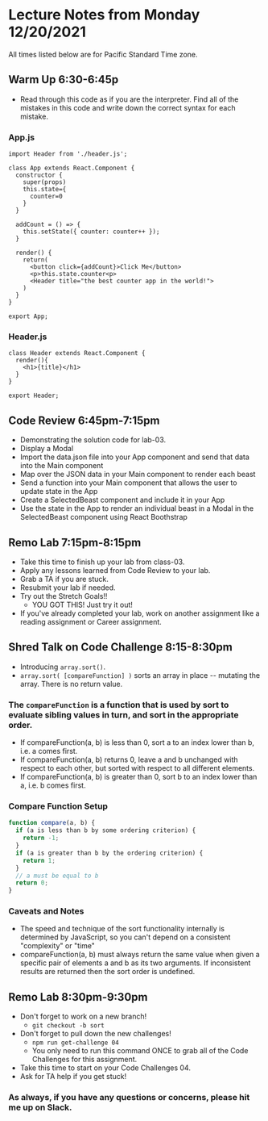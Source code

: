 # Lecture Notes from Monday 12/20/2021
All times listed below are for Pacific Standard Time zone.

## Warm Up 6:30-6:45p
- Read through this code as if you are the interpreter. Find all of the mistakes in this code and write down the correct syntax for each mistake.

### App.js

```
import Header from './header.js';

class App extends React.Component {
  constructor {
    super(props)
    this.state={
      counter=0
    }
  }

  addCount = () => {
    this.setState({ counter: counter++ });
  }

  render() {
    return(
      <button click={addCount}>Click Me</button>
      <p>this.state.counter<p>
      <Header title="the best counter app in the world!">
    )
  }
}

export App;
```

### Header.js

```
class Header extends React.Component {
  render(){
    <h1>{title}</h1>
  }
}

export Header;
```

## Code Review 6:45pm-7:15pm
- Demonstrating the solution code for lab-03. 
-  Display a Modal
  - Import the data.json file into your App component and send that data into the Main component
  - Map over the JSON data in your Main component to render each beast
  - Send a function into your Main component that allows the user to update state in the App
  - Create a SelectedBeast component and include it in your App
  - Use the state in the App to render an individual beast in a Modal in the SelectedBeast component using React Boothstrap

## Remo Lab 7:15pm-8:15pm
- Take this time to finish up your lab from class-03.
- Apply any lessons learned from Code Review to your lab.
- Grab a TA if you are stuck.
- Resubmit your lab if needed.
- Try out the Stretch Goals!!
  - YOU GOT THIS! Just try it out!
- If you've already completed your lab, work on another assignment like a reading assignment or Career assignment.

## Shred Talk on Code Challenge 8:15-8:30pm
- Introducing `array.sort()`.
- `array.sort( [compareFunction] )` sorts an array in place -- mutating the array. There is no return value.

### The `compareFunction` is a function that is used by sort to evaluate sibling values in turn, and sort in the appropriate order.
- If compareFunction(a, b) is less than 0, sort a to an index lower than b, i.e. a comes first.
- If compareFunction(a, b) returns 0, leave a and b unchanged with respect to each other, but sorted with respect to all different elements. 
- If compareFunction(a, b) is greater than 0, sort b to an index lower than a, i.e. b comes first.

### Compare Function Setup

```js
function compare(a, b) {
  if (a is less than b by some ordering criterion) {
    return -1;
  }
  if (a is greater than b by the ordering criterion) {
    return 1;
  }
  // a must be equal to b
  return 0;
}

```

### Caveats and Notes
- The speed and technique of the sort functionality internally is determined by JavaScript, so you can't depend on a consistent "complexity" or "time"
- compareFunction(a, b) must always return the same value when given a specific pair of elements a and b as its two arguments. If inconsistent results are returned then the sort order is undefined.

## Remo Lab 8:30pm-9:30pm
- Don't forget to work on a new branch!
  - `git checkout -b sort`
- Don't forget to pull down the new challenges!
  - `npm run get-challenge 04`
  - You only need to run this command ONCE to grab all of the Code Challenges for this assignment.
- Take this time to start on your Code Challenges 04.
- Ask for TA help if you get stuck!

### As always, if you have any questions or concerns, please hit me up on Slack.
